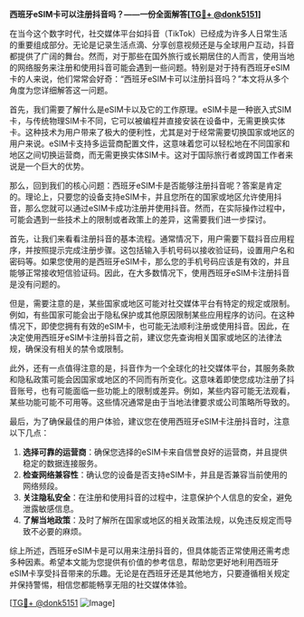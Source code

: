 **西班牙eSIM卡可以注册抖音吗？——一份全面解答[[TG💪+ @donk5151](https://t.me/s/donk5151)]**

在当今这个数字时代，社交媒体平台如抖音（TikTok）已经成为许多人日常生活的重要组成部分。无论是记录生活点滴、分享创意视频还是与全球用户互动，抖音都提供了广阔的舞台。然而，对于那些在国外旅行或长期居住的人而言，使用当地的网络服务来注册和使用抖音可能会遇到一些问题。特别是对于持有西班牙eSIM卡的人来说，他们常常会好奇：“西班牙eSIM卡可以注册抖音吗？”本文将从多个角度为您详细解答这一问题。

首先，我们需要了解什么是eSIM卡以及它的工作原理。eSIM卡是一种嵌入式SIM卡，与传统物理SIM卡不同，它可以被编程并直接安装在设备中，无需更换实体卡。这种技术为用户带来了极大的便利性，尤其是对于经常需要切换国家或地区的用户来说。eSIM卡支持多运营商配置文件，这意味着您可以轻松地在不同国家和地区之间切换运营商，而无需更换实体SIM卡。这对于国际旅行者或跨国工作者来说是一个巨大的优势。

那么，回到我们的核心问题：西班牙eSIM卡是否能够注册抖音呢？答案是肯定的。理论上，只要您的设备支持eSIM卡，并且您所在的国家或地区允许使用抖音，那么您就可以通过eSIM卡成功注册并使用抖音。然而，在实际操作过程中，可能会遇到一些技术上的限制或者政策上的差异，这需要我们进一步探讨。

首先，让我们来看看注册抖音的基本流程。通常情况下，用户需要下载抖音应用程序，并按照提示完成注册步骤。这包括输入手机号码以接收验证码，设置用户名和密码等。如果您使用的是西班牙eSIM卡，那么您的手机号码应该是有效的，并且能够正常接收短信验证码。因此，在大多数情况下，使用西班牙eSIM卡注册抖音是没有问题的。

但是，需要注意的是，某些国家或地区可能对社交媒体平台有特定的规定或限制。例如，有些国家可能会出于隐私保护或其他原因限制某些应用程序的访问。在这种情况下，即使您拥有有效的eSIM卡，也可能无法顺利注册或使用抖音。因此，在决定使用西班牙eSIM卡注册抖音之前，建议您先查询相关国家或地区的法律法规，确保没有相关的禁令或限制。

此外，还有一点值得注意的是，抖音作为一个全球化的社交媒体平台，其服务条款和隐私政策可能会因国家或地区的不同而有所变化。这意味着即使您成功注册了抖音账号，也有可能面临一些功能上的限制或差异。例如，某些内容可能无法观看，某些功能可能不可用等。这些情况通常是由于当地法律要求或公司策略所导致的。

最后，为了确保最佳的用户体验，建议您在使用西班牙eSIM卡注册抖音时，注意以下几点：

1. **选择可靠的运营商**：确保您选择的eSIM卡来自信誉良好的运营商，并且提供稳定的数据连接服务。
2. **检查网络兼容性**：确认您的设备是否支持eSIM卡，并且是否兼容当前使用的网络频段。
3. **关注隐私安全**：在注册和使用抖音的过程中，注意保护个人信息的安全，避免泄露敏感信息。
4. **了解当地政策**：及时了解所在国家或地区的相关政策法规，以免违反规定而导致不必要的麻烦。

综上所述，西班牙eSIM卡是可以用来注册抖音的，但具体能否正常使用还需考虑多种因素。希望本文能为您提供有价值的参考信息，帮助您更好地利用西班牙eSIM卡享受抖音带来的乐趣。无论是在西班牙还是其他地方，只要遵循相关规定并保持警惕，相信您都能畅享无阻的社交媒体体验。

[[TG💪+ @donk5151](https://t.me/s/donk5151) ![Image](https://i.postimg.cc/rwNCRYN7/Snipaste-2025-04-30-17-27-05.png)]